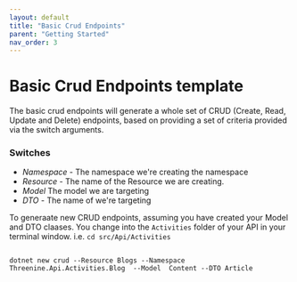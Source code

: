 ```yaml
---
layout: default
title: "Basic Crud Endpoints"
parent: "Getting Started"
nav_order: 3
---
```


# Basic Crud Endpoints template

The basic crud endpoints will generate a whole set of CRUD (Create, Read, Update and Delete) endpoints, based on providing a set of criteria provided via the switch arguments.

### Switches

- *Namespace* - The namespace we're creating the namespace
- *Resource* - The name of the Resource we are creating.
- *Model* The model we are targeting
- *DTO* - The name of we're targeting


To generaate new CRUD endpoints, assuming you have created your Model and DTO claases. You change into the `Activities` folder of your API in your terminal window. i.e.  `cd src/Api/Activities` 

```shell

dotnet new crud --Resource Blogs --Namespace Threenine.Api.Activities.Blog  --Model  Content --DTO Article
```